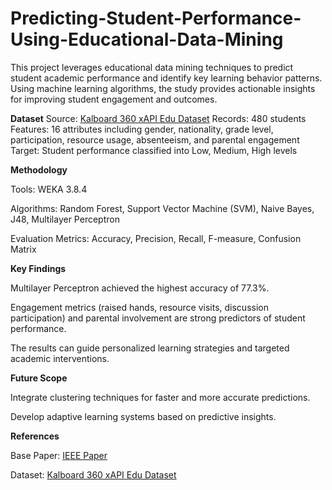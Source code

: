 # Predicting-Student-Performance-Using-Educational-Data-Mining
This project leverages educational data mining techniques to predict student academic performance and identify key learning behavior patterns. Using machine learning algorithms, the study provides actionable insights for improving student engagement and outcomes.

**Dataset**
Source: [Kalboard 360 xAPI Edu Dataset](https://www.kaggle.com/aljarah/xAPI-Edu-Data)
Records: 480 students
Features: 16 attributes including gender, nationality, grade level, participation, resource usage, absenteeism, and parental engagement
Target: Student performance classified into Low, Medium, High levels

**Methodology**

Tools: WEKA 3.8.4

Algorithms: Random Forest, Support Vector Machine (SVM), Naive Bayes, J48, Multilayer Perceptron

Evaluation Metrics: Accuracy, Precision, Recall, F-measure, Confusion Matrix

**Key Findings**

Multilayer Perceptron achieved the highest accuracy of 77.3%.

Engagement metrics (raised hands, resource visits, discussion participation) and parental involvement are strong predictors of student performance.

The results can guide personalized learning strategies and targeted academic interventions.

**Future Scope**

Integrate clustering techniques for faster and more accurate predictions.

Develop adaptive learning systems based on predictive insights.


**References**

Base Paper: [IEEE Paper](https://ieeexplore.ieee.org/document/8862214)

Dataset: [Kalboard 360 xAPI Edu Dataset](https://www.kaggle.com/aljarah/xAPI-Edu-Data)
